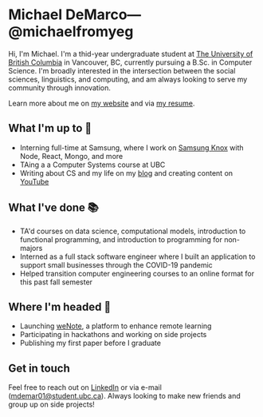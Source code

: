 # Michael DeMarco—@michaelfromyeg

Hi, I'm Michael. I'm a thid-year undergraduate student at [The University of British Columbia](https://ubc.ca) in Vancouver, BC, currently pursuing a B.Sc. in Computer Science. I'm broadly interested in the intersection between the social sciences, linguistics, and computing, and am always looking to serve my community through innovation.

Learn more about me on [my website](https://michaeldemar.co) and via [my resume](https://resume.michaeldemar.co).

## What I'm up to 🧰

- Interning full-time at Samsung, where I work on [Samsung Knox](https://samsungknox.com/) with Node, React, Mongo, and more
- TAing a a Computer Systems course at UBC
- Writing about CS and my life on my [blog](https://michaeldemar.co/blog) and creating content on [YouTube](https://www.youtube.com/channel/UCohoNm6NqDAetXX6MiaV_RQ)

## What I've done 📚

- TA'd courses on data science, computational models, introduction to functional programming, and introduction to programming for non-majors
- Interned as a full stack software engineer where I built an application to support small businesses through the COVID-19 pandemic
- Helped transition computer engineering courses to an online format for this past fall semester

## Where I'm headed 🚂

- Launching [weNote](https://wenote.ca), a platform to enhance remote learning
- Participating in hackathons and working on side projects
- Publishing my first paper before I graduate

## Get in touch

Feel free to reach out on [LinkedIn](https://linkedin.com/in/michaelfromyeg/) or via e-mail (mdemar01@student.ubc.ca). Always looking to make new friends and group up on side projects!
